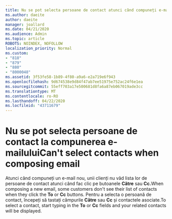 ```yaml
---
title: Nu se pot selecta persoane de contact atunci când compuneți e-mailuri în Outlook.com
ms.author: daeite
author: daeite
manager: joallard
ms.date: 04/21/2020
ms.audience: Admin
ms.topic: article
ROBOTS: NOINDEX, NOFOLLOW
localization_priority: Normal
ms.custom:
- "818"
- "879"
- "880"
- "8000048"
ms.assetid: 3f53fe58-1b89-4f80-a9a6-e2a719e6f943
ms.openlocfilehash: 9d674538e9d84f47ab7ee51975e752ac24f6e1ea
ms.sourcegitcommit: 55eff703a17e500681d8fa6a87eb067019ade3cc
ms.translationtype: MT
ms.contentlocale: ro-RO
ms.lasthandoff: 04/22/2020
ms.locfileid: "43711679"
---
```

# <a name="cant-select-contacts-when-composing-email"></a><span data-ttu-id="8b8f0-102">Nu se pot selecta persoane de contact la compunerea e-mailului</span><span class="sxs-lookup"><span data-stu-id="8b8f0-102">Can't select contacts when composing email</span></span>

<span data-ttu-id="8b8f0-103">Atunci când compuneți un e-mail nou, unii clienți nu văd lista lor de persoane de contact atunci când fac clic pe butoanele **Către** sau **Cc.**</span><span class="sxs-lookup"><span data-stu-id="8b8f0-103">When composing a new email, some customers don't see their list of contacts when they click the **To** or **Cc** buttons.</span></span> <span data-ttu-id="8b8f0-104">Pentru a selecta o persoană de contact, începeți să tastați câmpurile **Către** sau **Cc** și contactele asociate.</span><span class="sxs-lookup"><span data-stu-id="8b8f0-104">To select a contact, start typing in the **To** or **Cc** fields and your related contacts will be displayed.</span></span>
